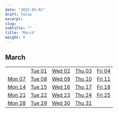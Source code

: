 ```yaml
---
date: "2022-03-01"
draft: false
excerpt: 
slug: 
subtitle: ""
title: 'March'
weight: 0
---
```



## March
||||||
|---|---|---|---|---|
||[Tue  01](/blog/2022-03-01)<br>|[Wed  02](/blog/2022-03-02)<br>|[Thu  03](/blog/2022-03-03)<br>|[Fri  04](/blog/2022-03-04)<br>|
|[Mon  07](/blog/2022-03-07)<br>|[Tue  08](/blog/2022-03-08)<br>|[Wed  09](/blog/2022-03-09)<br>|[Thu  10](/blog/2022-03-10)<br>|[Fri  11](/blog/2022-03-11)<br>|
|[Mon  14](/blog/2022-03-14)<br>|[Tue  15](/blog/2022-03-15)<br>|[Wed  16](/blog/2022-03-16)<br>|[Thu  17](/blog/2022-03-17)<br>|[Fri  18](/blog/2022-03-18)<br>|
|[Mon  21](/blog/2022-03-21)<br>|[Tue  22](/blog/2022-03-22)<br>|[Wed  23](/blog/2022-03-23)<br>|[Thu  24](/blog/2022-03-24)<br>|[Fri  25](/blog/2022-03-25)<br>|
|[Mon  28](/blog/2022-03-28)<br>|[Tue  29](/blog/2022-03-29)<br>|[Wed  30](/blog/2022-03-30)<br>|[Thu  31](/blog/2022-03-31)<br>|



